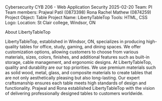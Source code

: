 Cybersecurity 
CYB 206 - Web Application Security
2025-02-20
Team: PI
Team members: Prajwal Patil (0873398)
              Rona Rachel Mathew (0874259)
Project Object: Table
Project Name: LibertyTableTop
Tools: HTML, CSS
Logo:
Location: St Clair college, Windsor, ON

About LibertyTableTop

LibertyTableTop, established in Windsor, ON, specializes in producing high-quality tables for office, study, gaming, and dining spaces. We offer customization options, allowing customers to choose from various materials, sizes, colors, finishes, and additional features such as built-in storage, cable management, and ergonomic designs. 
At LibertyTableTop, quality and durability are our top priorities. We use premium materials such as solid wood, metal, glass, and composite materials to create tables that are not only aesthetically pleasing but also long-lasting. Our expert craftsmanship ensures each table meets high standards of design and functionality.
Prajwal and Rona established LibertyTableTop with the vision of delivering professionally designed tables to customers worldwide.
